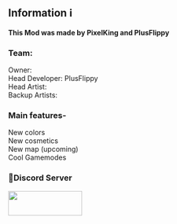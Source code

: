 ## Information ℹ️
**This Mod was made by PixelKing and PlusFlippy** 

### Team:
Owner: 
<br>Head Developer: PlusFlippy
<br>Head Artist: 
<br>Backup Artists:




### Main features-
New colors
<br>New cosmetics
<br>New map (upcoming)
<br>Cool Gamemodes

### 🔗Discord Server

[<img src="https://images.squarespace-cdn.com/content/v1/52290b27e4b0d4e459887aa9/1523645697591-KOD97HRR5QMOQ99BU0SK/join-us-on-discord_1.png" 
     width="150" 
     height="50" />](https://dsc.gg/betterau)
